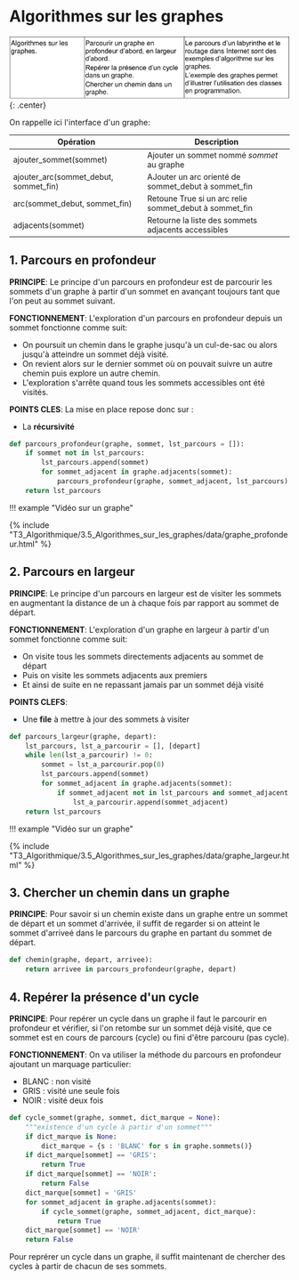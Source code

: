 # Algorithmes sur les graphes

![image](data/BO2.png){: .center}

On rappelle ici l'interface d'un graphe:

| Opération | Description |
|---|---|
| ajouter_sommet(sommet) | Ajouter un sommet nommé *sommet* au graphe |
| ajouter_arc(sommet_debut, sommet_fin) | AJouter un arc orienté de sommet_debut à sommet_fin |
| arc(sommet_debut, sommet_fin) | Retoune True si un arc relie sommet_debut à sommet_fin |
| adjacents(sommet) | Retourne la liste des sommets adjacents accessibles |

## 1. Parcours en profondeur

**PRINCIPE**: Le principe d'un parcours en profondeur est de parcourir les sommets d'un graphe à partir d'un sommet en avançant toujours tant que l'on peut au sommet suivant.

**FONCTIONNEMENT**: L'exploration d'un parcours en profondeur depuis un sommet fonctionne comme suit:

- On poursuit un chemin dans le graphe jusqu'à un cul-de-sac ou alors jusqu'à atteindre un sommet déjà visité.
- On revient alors sur le dernier sommet où on pouvait suivre un autre chemin puis explore un autre chemin. 
- L'exploration s'arrête quand tous les sommets accessibles ont été visités.

**POINTS CLES**: La mise en place repose donc sur :

- La **récursivité**

```python
def parcours_profondeur(graphe, sommet, lst_parcours = []):
    if sommet not in lst_parcours:
        lst_parcours.append(sommet)
        for sommet_adjacent in graphe.adjacents(sommet):
            parcours_profondeur(graphe, sommet_adjacent, lst_parcours)
    return lst_parcours
```

!!! example "Vidéo sur un graphe"
    <div>
    {% include "T3_Algorithmique/3.5_Algorithmes_sur_les_graphes/data/graphe_profondeur.html" %}
</div>

## 2. Parcours en largeur

**PRINCIPE**: Le principe d'un parcours en largeur est de visiter les sommets en augmentant la distance de un à chaque fois par rapport au sommet de départ.

**FONCTIONNEMENT**: L'exploration d'un graphe en largeur à partir d'un sommet fonctionne comme suit:

- On visite tous les sommets directements adjacents au sommet de départ
- Puis on visite les sommets adjacents aux premiers
- Et ainsi de suite en ne repassant jamais par un sommet déjà visité

**POINTS CLEFS**:

- Une **file** à mettre à jour des sommets à visiter

```python
def parcours_largeur(graphe, depart):
    lst_parcours, lst_a_parcourir = [], [depart]
    while len(lst_a_parcourir) != 0:
        sommet = lst_a_parcourir.pop(0)
        lst_parcours.append(sommet)
        for sommet_adjacent in graphe.adjacents(sommet):
            if sommet_adjacent not in lst_parcours and sommet_adjacent not in lst_a_parcourir:
                lst_a_parcourir.append(sommet_adjacent)
    return lst_parcours
```
!!! example "Vidéo sur un graphe"
    <div>
    {% include "T3_Algorithmique/3.5_Algorithmes_sur_les_graphes/data/graphe_largeur.html" %}
</div>
    
    


## 3. Chercher un chemin dans un graphe

**PRINCIPE**: Pour savoir si un chemin existe dans un graphe entre un sommet de départ et un sommet d'arrivée, il suffit de regarder si on atteint le sommet d'arriveé dans le parcours du graphe en partant du sommet de départ.

```python
def chemin(graphe, depart, arrivee):
    return arrivee in parcours_profondeur(graphe, depart)
```


## 4. Repérer la présence d'un cycle

**PRINCIPE**: Pour repérer un cycle dans un graphe il faut le parcourir en profondeur et vérifier, si l'on retombe sur un sommet déjà visité, que ce sommet est en cours de parcours (cycle) ou fini d'être parcouru (pas cycle).

**FONCTIONNEMENT**: On va utiliser la méthode du parcours en profondeur ajoutant un marquage particulier:

- BLANC : non visité
- GRIS : visité une seule fois
- NOIR : visité deux fois

```python
def cycle_sommet(graphe, sommet, dict_marque = None):
    """existence d'un cycle à partir d'un sommet"""
    if dict_marque is None:
        dict_marque = {s : 'BLANC' for s in graphe.sommets()}
    if dict_marque[sommet] == 'GRIS':
        return True
    if dict_marque[sommet] == 'NOIR':
        return False
    dict_marque[sommet] = 'GRIS'
    for sommet_adjacent in graphe.adjacents(sommet):
        if cycle_sommet(graphe, sommet_adjacent, dict_marque):
            return True
    dict_marque[sommet] == 'NOIR'
    return False
```

Pour reprérer un cycle dans un graphe, il suffit maintenant de chercher des cycles à partir de chacun de ses sommets.